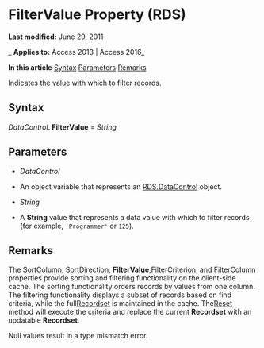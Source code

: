 
# FilterValue Property (RDS)

 **Last modified:** June 29, 2011

 _ **Applies to:** Access 2013 | Access 2016_

 **In this article**
[Syntax](#sectionSection1)
[Parameters](#sectionSection2)
[Remarks](#sectionSection3)



Indicates the value with which to filter records.

## Syntax
<a name="sectionSection1"> </a>

 _DataControl_. **FilterValue** = _String_


## Parameters
<a name="sectionSection2"> </a>


-  _DataControl_
    
- An object variable that represents an [RDS.DataControl](ac430669-7628-696c-c036-b5d35405d788.md) object.
    
-  _String_
    
- A  **String** value that represents a data value with which to filter records (for example, `'Programmer'` or `125`).
    

## Remarks
<a name="sectionSection3"> </a>

The [SortColumn](0a5d157c-9261-960d-6f89-33d9c94b3940.md), [SortDirection](33de0dce-f371-6a54-d179-0627939f5b14.md),  **FilterValue**,[FilterCriterion](51e6cb64-a404-114e-8e1a-0744cceeec3e.md), and [FilterColumn](fb5d9f23-b62a-8131-d6ff-8b7ed8bb825c.md) properties provide sorting and filtering functionality on the client-side cache. The sorting functionality orders records by values from one column. The filtering functionality displays a subset of records based on find criteria, while the full[Recordset](0f963bf8-f066-dc8a-b754-f427de712df1.md) is maintained in the cache. The[Reset](169ebd1e-6071-613e-c065-3af060167456.md) method will execute the criteria and replace the current **Recordset** with an updatable **Recordset**.

Null values result in a type mismatch error.

